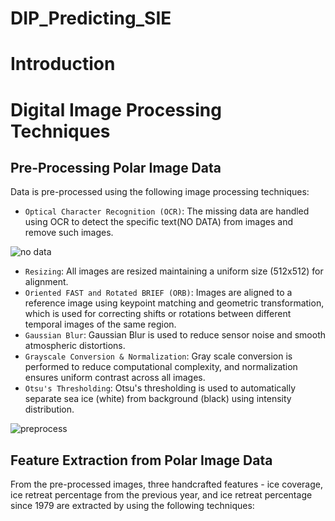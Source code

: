 # DIP_Predicting_SIE
# Introduction
# Digital Image Processing Techniques
## Pre-Processing Polar Image Data

Data is pre-processed using the following image processing techniques:
- ```Optical Character Recognition (OCR)```: The missing data are handled using OCR to detect the specific text(NO DATA) from images and remove such images.
  
![no data](https://github.com/user-attachments/assets/82bafdbd-155d-40c3-84fe-dd7b4dd3acd7)

- ```Resizing```: All images are resized maintaining a uniform size (512x512) for alignment.
- ```Oriented FAST and Rotated BRIEF (ORB)```: Images are aligned to a reference image using keypoint matching and geometric transformation, which is used for correcting shifts or rotations between different temporal images of the same region.
- ```Gaussian Blur```: Gaussian Blur is used to reduce sensor noise and smooth atmospheric distortions.
- ```Grayscale Conversion & Normalization```: Gray scale conversion is performed to reduce computational complexity, and normalization ensures uniform contrast across all images.
- ```Otsu's Thresholding```: Otsu's thresholding is used to automatically separate sea ice (white) from background (black) using intensity distribution.


![preprocess](https://github.com/user-attachments/assets/dce19c1a-1f04-412a-ac76-7fb1a03f5615)


## Feature Extraction from Polar Image Data

From the pre-processed images, three handcrafted features - ice coverage, ice retreat percentage from the previous year, and ice retreat percentage since 1979 are extracted by using the following techniques:



